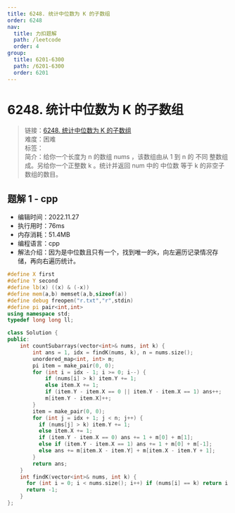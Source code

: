 ```yaml
---
title: 6248. 统计中位数为 K 的子数组
order: 6248
nav:
  title: 力扣题解
  path: /leetcode
  order: 4
group:
  title: 6201-6300
  path: /6201-6300
  order: 6201
---
```


# 6248. 统计中位数为 K 的子数组
    
> 链接：[6248. 统计中位数为 K 的子数组](https://leetcode.cn/problems/count-subarrays-with-median-k)  
> 难度：困难  
> 标签：  
> 简介：给你一个长度为 n 的数组 nums ，该数组由从 1 到 n 的 不同 整数组成。另给你一个正整数 k 。统计并返回 num 中的 中位数 等于 k 的非空子数组的数目。
      
## 题解 1 - cpp
- 编辑时间：2022.11.27
- 执行用时：76ms
- 内存消耗：51.4MB
- 编程语言：cpp
- 解法介绍：因为是中位数且只有一个，找到唯一的k，向左遍历记录情况存储，再向右遍历统计。
```cpp
#define X first
#define Y second
#define lb(x) ((x) & (-x))
#define mem(a,b) memset(a,b,sizeof(a))
#define debug freopen("r.txt","r",stdin)
#define pi pair<int,int>
using namespace std;
typedef long long ll;

class Solution {
public:
    int countSubarrays(vector<int>& nums, int k) {
        int ans = 1, idx = findK(nums, k), n = nums.size();
        unordered_map<int, int> m;
        pi item = make_pair(0, 0);
        for (int i = idx - 1; i >= 0; i--) {
            if (nums[i] > k) item.Y += 1;
            else item.X += 1;
            if (item.Y - item.X == 0 || item.Y - item.X == 1) ans++;
            m[item.Y - item.X]++;
        }
        item = make_pair(0, 0);
        for (int j = idx + 1; j < n; j++) {
          if (nums[j] > k) item.Y += 1;
          else item.X += 1;
          if (item.Y - item.X == 0) ans += 1 + m[0] + m[1];
          else if (item.Y - item.X == 1) ans += 1 + m[0] + m[-1];
          else ans += m[item.X - item.Y] + m[item.X - item.Y + 1];
        }
        return ans;
    }
    int findK(vector<int>& nums, int k) {
      for (int i = 0; i < nums.size(); i++) if (nums[i] == k) return i;
      return -1;
    }
};
```

      